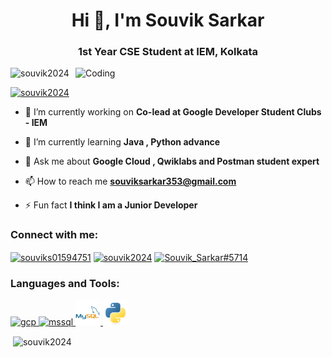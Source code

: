 <h1 align="center">Hi 👋, I'm Souvik Sarkar</h1>
<h3 align="center">1st Year CSE Student at IEM, Kolkata</h3>
<img align="right" alt="Coding" width="400" src="https://c.tenor.com/flflC6GFzO8AAAAd/sultan-alrefaei-programmer.gif">



<p align="left"> <img src="https://komarev.com/ghpvc/?username=souvik2024&label=Profile%20views&color=0e75b6&style=flat" alt="souvik2024" /> </p>

<p align="left"> <a href="https://github.com/ryo-ma/github-profile-trophy"><img src="https://github-profile-trophy.vercel.app/?username=souvik2024" alt="souvik2024" /></a> </p>

- 🔭 I’m currently working on **Co-lead at Google Developer Student Clubs - IEM**

- 🌱 I’m currently learning **Java , Python advance**

- 💬 Ask me about **Google Cloud , Qwiklabs and Postman student expert**

- 📫 How to reach me **souviksarkar353@gmail.com**

- ⚡ Fun fact **I think I am a Junior Developer**

<h3 align="left">Connect with me:</h3>
<p align="left">
<a href="https://twitter.com/souviks01594751" target="blank"><img align="center" src="https://raw.githubusercontent.com/rahuldkjain/github-profile-readme-generator/master/src/images/icons/Social/twitter.svg" alt="souviks01594751" height="30" width="40" /></a>
<a href="https://linkedin.com/in/souvik2024" target="blank"><img align="center" src="https://raw.githubusercontent.com/rahuldkjain/github-profile-readme-generator/master/src/images/icons/Social/linked-in-alt.svg" alt="souvik2024" height="30" width="40" /></a>
<a href="https://discord.gg/Souvik_Sarkar#5714" target="blank"><img align="center" src="https://raw.githubusercontent.com/rahuldkjain/github-profile-readme-generator/master/src/images/icons/Social/discord.svg" alt="Souvik_Sarkar#5714" height="30" width="40" /></a>
</p>

<h3 align="left">Languages and Tools:</h3>
<p align="left"> <a href="https://cloud.google.com" target="_blank" rel="noreferrer"> <img src="https://www.vectorlogo.zone/logos/google_cloud/google_cloud-icon.svg" alt="gcp" width="40" height="40"/> </a> <a href="https://www.microsoft.com/en-us/sql-server" target="_blank" rel="noreferrer"> <img src="https://www.svgrepo.com/show/303229/microsoft-sql-server-logo.svg" alt="mssql" width="40" height="40"/> </a> <a href="https://www.mysql.com/" target="_blank" rel="noreferrer"> <img src="https://raw.githubusercontent.com/devicons/devicon/master/icons/mysql/mysql-original-wordmark.svg" alt="mysql" width="40" height="40"/> </a> <a href="https://www.python.org" target="_blank" rel="noreferrer"> <img src="https://raw.githubusercontent.com/devicons/devicon/master/icons/python/python-original.svg" alt="python" width="40" height="40"/> </a> </p>

<p>&nbsp;<img align="center" src="https://github-readme-stats.vercel.app/api?username=souvik2024&show_icons=true&locale=en" alt="souvik2024" /></p>

